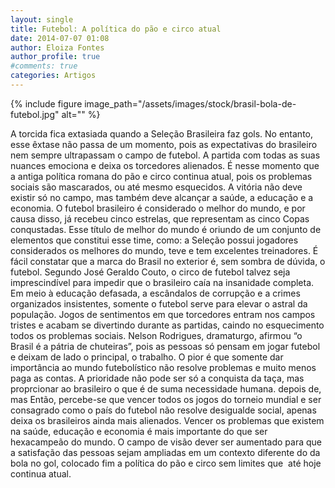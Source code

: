 ```yaml
---
layout: single
title: Futebol: A política do pão e circo atual
date: 2014-07-07 01:08
author: Eloiza Fontes
author_profile: true
#comments: true
categories: Artigos
---
```


{% include figure image_path="/assets/images/stock/brasil-bola-de-futebol.jpg" alt=""  %}

A torcida fica extasiada quando a Seleção Brasileira faz gols. No entanto, esse êxtase não passa de um momento, pois as expectativas do brasileiro nem sempre ultrapassam o campo de futebol. A partida com todas as suas nuances emociona e deixa os torcedores alienados. É nesse momento que a antiga política romana do pão e circo continua atual, pois os problemas sociais são mascarados, ou até mesmo esquecidos. A vitória não deve existir só no campo, mas também deve alcançar a saúde, a educação e a economia.
O futebol brasileiro é considerado o melhor do mundo, e por causa disso, já recebeu cinco estrelas, que representam as cinco Copas conqustadas. Esse título de melhor do mundo é oriundo de um conjunto de elementos que constitui esse time, como: a Seleção possui jogadores considerados os melhores do mundo, teve e tem excelentes treinadores. É fácil constatar que a marca do Brasil no exterior é, sem sombra de dúvida, o futebol.
Segundo José Geraldo Couto, o circo de futebol talvez seja imprescindível para impedir que o brasileiro caía na insanidade completa. Em meio à educação defasada, a escândalos de corrupção e a crimes organizados insistentes, somente o futebol serve para elevar o astral da população. Jogos de sentimentos em que torcedores entram nos campos tristes e acabam se divertindo durante as partidas, caindo no esquecimento todos os problemas sociais.
Nelson Rodrigues, dramaturgo, afirmou “o Brasil é a pátria de chuteiras”, pois as pessoas só pensam em jogar futebol e deixam de lado o principal, o trabalho. O pior é que somente dar importância ao mundo futebolístico não resolve problemas e muito menos paga as contas. A prioridade não pode ser só a conquista da taça, mas proprcionar ao brasileiro o que é de suma necessidade humana. depois de, mas
Então, percebe-se que vencer todos os jogos do torneio mundial e ser consagrado como o país do futebol não resolve desigualde social, apenas deixa os brasileiros ainda mais alienados. Vencer os problemas que existem na saúde, educação e economia é mais importante do que ser hexacampeão do mundo. O campo de visão dever ser aumentado para que a satisfação das pessoas sejam ampliadas em um contexto diferente do da bola no gol, colocado fim a política do pão e circo sem limites que  até hoje continua atual.


